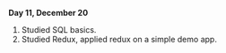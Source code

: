 __Day 11, December 20__

1. Studied SQL basics.
2. Studied Redux, applied redux on a simple demo app.

